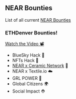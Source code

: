 ## NEAR Bounties

List of all current [NEAR Bounties](https://near.org/bounties)

### ETHDenver Bounties!

[Watch the Video 📽️](https://www.youtube.com/watch?v=3w4xd-1pU6c)

- BlueSky Hack 💙
- NFTs Hack 🦖
- [NEAR x Ceramic Network](https://github.com/near/bounties/issues/39) 🔶 
- NEAR x Textile.io  ☁️ 
- GRL POWER 👧
- Global Citizens 🌍
- Social Impact ⛑️
